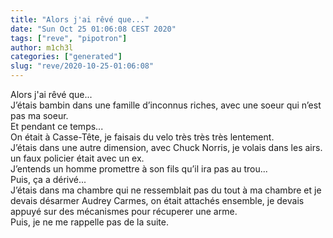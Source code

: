 ```yaml
---
title: "Alors j'ai rêvé que..."
date: "Sun Oct 25 01:06:08 CEST 2020"
tags: ["reve", "pipotron"]
author: m1ch3l
categories: ["generated"]
slug: "reve/2020-10-25-01:06:08"
---
```


Alors j'ai rêvé que...<br>
J’étais bambin dans une famille d’inconnus riches, avec une soeur qui n’est pas ma soeur.<br>
Et pendant ce temps...<br>
On était à Casse-Tête, je faisais du velo très très très lentement.<br>
J’étais dans une autre dimension, avec Chuck Norris, je volais dans les airs.<br>
un faux policier était avec un ex.<br>
J’entends un homme promettre à son fils qu’il ira pas au trou...<br>
Puis, ça a dérivé...<br>
J’étais dans ma chambre qui ne ressemblait pas du tout à ma chambre et je devais désarmer Audrey Carmes, on était attachés ensemble, je devais appuyé sur des mécanismes pour récuperer une arme.<br>
Puis, je ne me rappelle pas de la suite.<br>
